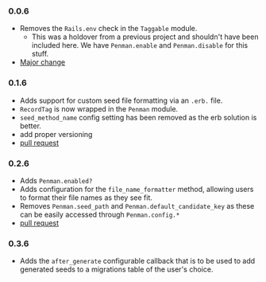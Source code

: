 ### 0.0.6
- Removes the `Rails.env` check in the `Taggable` module.
  - This was a holdover from a previous project and shouldn't have been included here. We have `Penman.enable` and `Penman.disable` for this stuff.
- [Major change](https://github.com/uken/penman/commit/208f0c92d68a5496cb3bbe3e30abe2734e44580f)

### 0.1.6
- Adds support for custom seed file formatting via an `.erb.` file.
- `RecordTag` is now wrapped in the `Penman` module.
- `seed_method_name` config setting has been removed as the erb solution is better.
- add proper versioning
- [pull request](https://github.com/uken/penman/pull/1)

### 0.2.6
- Adds `Penman.enabled?`
- Adds configuration for the `file_name_formatter` method, allowing users to format their file names as they see fit.
- Removes `Penman.seed_path` and `Penman.default_candidate_key` as these can be easily accessed through `Penman.config.*`
- [pull request](https://github.com/uken/penman/pull/2)

### 0.3.6
- Adds the `after_generate` configurable callback that is to be used to add generated seeds to a migrations table of the user's choice.
